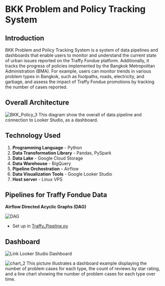 # BKK Problem and Policy Tracking System

## Introduction
BKK Problem and Policy Tracking System is a system of data pipelines and dashboards that enable users to monitor and understand the current state of urban issues reported on the Traffy Fondue platform. Additionally, it tracks the progress of policies implemented by the Bangkok Metropolitan Administration (BMA). For example, users can monitor trends in various problem types in Bangkok, such as footpaths, roads, electricity, and garbage, and assess the impact of Traffy Fondue promotions by tracking the number of cases reported.


## Overall Architecture
![BKK_Policy_3](https://github.com/user-attachments/assets/cbbddd52-a8ff-4ca7-9c9d-5ed355105d8c)
This diagram show the overall of data pipeline and connection to Looker Studio, as a dashboard.

## Technology Used
1. **Programming Language** - Python
2. **Data Transformation Library** - Pandas, PySpark
3. **Data Lake** - Google Cloud Storage
4. **Data Warehouse** - BigQuery
5. **Pipeline Orchestration** - Airflow
6. **Data Visualization Tools** - Google Looker Studio
7. **Host server** - Linux VPS


## Pipelines for Traffy Fondue Data
**Airflow Directed Acyclic Graphs (DAG)**

![DAG](https://github.com/user-attachments/assets/2fcca232-2a93-4a21-b58b-c60e065d3c78)

- Set up in [Traffy_Pipeline.py](https://github.com/SKT-Sukatat/BKK_Problem_and_Policy_Tracking_System/blob/main/Traffy_Pipeline.py)

## Dashboard
![Link Looker Studio Dashboard](https://lookerstudio.google.com/reporting/e016ed89-b0c6-46cc-a457-0aab0c94cfff)

![chart_2](https://github.com/user-attachments/assets/4f04fe5e-c3e2-4452-80df-56593526553a)
This picture illustrates a dashboard example displaying the number of problem cases for each type, the count of reviews by star rating, and a line chart showing the number of problem cases for each type over time.
